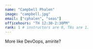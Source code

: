 ```yaml
---
name: "Campbell Phalen"
image: "campbell.jpg"
email: ["cphalen", "seas"]
officehours: "TH 12:30-2:30PM"
rank: 1 # instructors are 0, TAs are 1.
---
```

More like DevOops, amirite?